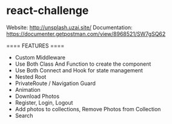 # react-challenge

Website: http://unsplash.uzai.site/
Documentation: https://documenter.getpostman.com/view/8968521/SW7gSQ62

==== FEATURES ====
- Custom Middleware
- Use Both Class And Function to create the component
- Use Both Connect and Hook for state management
- Nested Root
- PrivateRoute / Navigation Guard
- Animation
- Download Photos
- Register, Login, Logout
- Add photos to collections, Remove Photos from Collection
- Search
